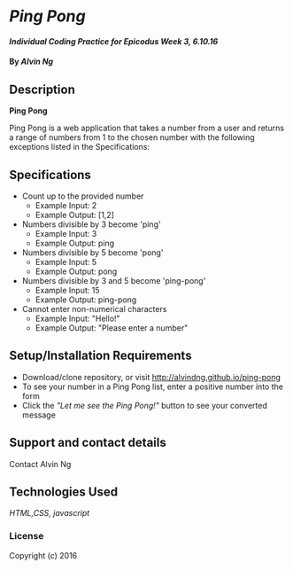 # _Ping Pong_

#### _Individual Coding Practice for Epicodus Week 3, 6.10.16_

#### By _**Alvin Ng**_

## Description
**Ping Pong**

Ping Pong is a web application that takes a number from a user and returns a range of numbers from 1 to the chosen number with the following exceptions listed in the Specifications:

## Specifications
* Count up to the provided number
  * Example Input: 2
  * Example Output: [1,2]
* Numbers divisible by 3 become 'ping'
  * Example Input: 3	  
  * Example Output: ping
* Numbers divisible by 5 become 'pong'
  * Example Input: 5
  * Example Output: pong
* Numbers divisible by 3 and 5 become 'ping-pong'
  * Example Input: 15
  * Example Output: ping-pong
* Cannot enter non-numerical characters
  * Example Input: "Hello!"
  * Example Output: "Please enter a number"

## Setup/Installation Requirements

* Download/clone repository, or visit http://alvindng.github.io/ping-pong
* To see your number in a Ping Pong list, enter a positive number into the form
* Click the _"Let me see the Ping Pong!"_ button to see your converted message

## Support and contact details

Contact Alvin Ng

## Technologies Used

_HTML,CSS, javascript_

### License

Copyright (c) 2016
